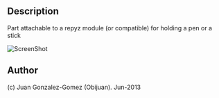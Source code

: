 Description
--------

  Part attachable to a repyz module (or compatible) for holding a pen or a stick

 ![ScreenShot](https://github.com/Obijuan/3D-parts/raw/master/pen-holder-repyz/pictures/picture-4.jpg)

Author
-----

(c) Juan Gonzalez-Gomez (Obijuan). Jun-2013

